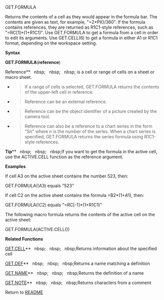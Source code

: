GET.FORMULA

Returns the contents of a cell as they would appear in the formula bar.
The contents are given as text, for example, "=2\*PI()/360". If the
formula contains references, they are returned as R1C1-style references,
such as "=RC\[1\]\*(1+R1C1)". Use GET.FORMULA to get a formula from a
cell in order to edit its arguments. Use GET.CELL(6) to get a formula in
either A1 or R1C1 format, depending on the workspace setting.

**Syntax**

**GET.FORMULA**(**reference**)

Reference**&nbsp;&nbsp;&nbsp;nbsp;&nbsp;&nbsp;&nbsp;nbsp;&nbsp;&nbsp;&nbsp;nbsp;&nbsp;is a cell or range of cells on a sheet
or macro sheet.

  - > If a range of cells is selected, GET.FORMULA returns the contents
    > of the upper-left cell in reference.

  - > Reference can be an external reference.

  - > Reference can be the object identifier of a picture created by the
    > camera tool.

  - > Reference can also be a reference to a chart series in the form
    > "Sn" where n is the number of the series. When a chart series is
    > specified, GET.FORMULA returns the series formula using R1C1-style
    > references.

**Tip****&nbsp;&nbsp;&nbsp;nbsp;&nbsp;&nbsp;&nbsp;nbsp;&nbsp;&nbsp;&nbsp;nbsp;If you want to get the formula in the active
cell, use the ACTIVE.CELL function as the reference argument.

**Examples**

If cell A3 on the active sheet contains the number 523, then:

GET.FORMULA(\!$A$3) equals "523"

If cell C2 on the active sheet contains the formula =B2\*(1+$A$1), then:

GET.FORMULA(\!$C$2) equals "=RC\[-1\]\*(1+R1C1)"

The following macro formula returns the contents of the active cell on
the active sheet:

GET.FORMULA(ACTIVE.CELL())

**Related Functions**

[GET.CELL](GET.CELL.md)**&nbsp;&nbsp;&nbsp;nbsp;&nbsp;&nbsp;&nbsp;nbsp;&nbsp;&nbsp;&nbsp;nbsp;Returns information about the specified cell

[GET.DEF](GET.DEF.md)**&nbsp;&nbsp;&nbsp;nbsp;&nbsp;&nbsp;&nbsp;nbsp;&nbsp;&nbsp;&nbsp;nbsp;Returns a name matching a definition

[GET.NAME](GET.NAME.md)**&nbsp;&nbsp;&nbsp;nbsp;&nbsp;&nbsp;&nbsp;nbsp;&nbsp;&nbsp;&nbsp;nbsp;Returns the definition of a name

[GET.NOTE](GET.NOTE.md)**&nbsp;&nbsp;&nbsp;nbsp;&nbsp;&nbsp;&nbsp;nbsp;&nbsp;&nbsp;&nbsp;nbsp;Returns characters from a comment



Return to [README](README.md)

